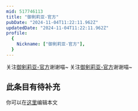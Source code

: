```yaml
---
mid: 517746113
title: "御剣莉亚-官方"
pubDate: "2024-11-04T11:22:11.962Z"
updatedDate: "2024-11-04T11:22:11.962Z"
profile:
  {
    Nickname: ["御剣莉亚-官方"],
  }
---
```


关注[御剣莉亚-官方](https://space.bilibili.com/517746113)谢谢喵~ 关注[御剣莉亚-官方](https://space.bilibili.com/517746113)谢谢喵~

## 此条目有待补充
你可以在[这里](https://github.com/Yuhanawa/VTuber.ICU/edit/master/src/content/v/御剣莉亚-官方/index.md)编辑本文
